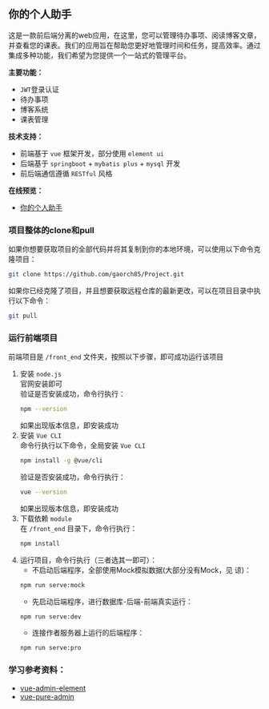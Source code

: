 ## 你的个人助手
这是一款前后端分离的web应用，在这里，您可以管理待办事项、阅读博客文章，并查看您的课表。我们的应用旨在帮助您更好地管理时间和任务，提高效率。通过集成多种功能，我们希望为您提供一个一站式的管理平台。

**主要功能：**
- `JWT`登录认证
- 待办事项
- 博客系统
- 课表管理

**技术支持：**
- 前端基于 `vue` 框架开发，部分使用 `element ui`
- 后端基于 `springboot` + `mybatis plus` + `mysql` 开发
- 前后端通信遵循 `RESTful` 风格

**在线预览：**
- [你的个人助手](http://1.92.148.127:80)

### 项目整体的clone和pull
如果你想要获取项目的全部代码并将其复制到你的本地环境，可以使用以下命令克隆项目：

```bash
git clone https://github.com/gaorch85/Project.git
```

如果你已经克隆了项目，并且想要获取远程仓库的最新更改，可以在项目目录中执行以下命令：
```bash
git pull
```

### 运行前端项目
前端项目是 `/front_end` 文件夹，按照以下步骤，即可成功运行该项目

1. 安装 `node.js`  
    官网安装即可  
    验证是否安装成功，命令行执行：  
    ```bash
    npm --version
    ```
    如果出现版本信息，即安装成功
2. 安装 `Vue CLI`  
    命令行执行以下命令，全局安装 `Vue CLI`  
    ```bash
    npm install -g @vue/cli
    ```
    验证是否安装成功，命令行执行：  
    ```bash
    vue --version
    ```
    如果出现版本信息，即安装成功
3. 下载依赖 `module`  
   在 `/front_end` 目录下，命令行执行：  
   ```bash
   npm install
   ```
4. 运行项目，命令行执行（三者选其一即可）：  
    - 不启动后端程序，全部使用Mock模拟数据(大部分没有Mock，见 谅)：  
    ```bash
    npm run serve:mock
    ```
    - 先启动后端程序，进行数据库-后端-前端真实运行：  
    ```bash
    npm run serve:dev
    ```  
    - 连接作者服务器上运行的后端程序：  
    ```bash
    npm run serve:pro
    ```  

### 学习参考资料：
- [vue-admin-element](https://github.com/PanJiaChen/vue-admin-template)
- [vue-pure-admin](https://github.com/pure-admin/vue-pure-admin)